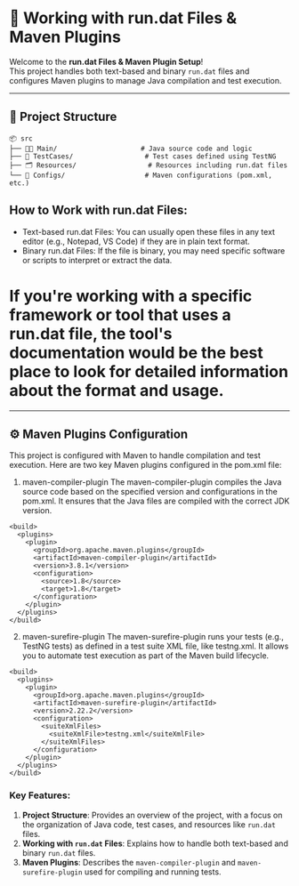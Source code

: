 # 📝 Working with run.dat Files & Maven Plugins

Welcome to the **run.dat Files & Maven Plugin Setup**!  
This project handles both text-based and binary `run.dat` files and configures Maven plugins to manage Java compilation and test execution.

---

## 📁 Project Structure

```plaintext
📦 src
├── 🧑‍💻 Main/                     # Java source code and logic
├── 🧪 TestCases/                  # Test cases defined using TestNG
├── 🗂 Resources/                  # Resources including run.dat files
└── 📝 Configs/                    # Maven configurations (pom.xml, etc.)
```
## How to Work with run.dat Files:
- Text-based run.dat Files: You can usually open these files in any text editor (e.g., Notepad, VS Code) if they are in plain text format.
- Binary run.dat Files: If the file is binary, you may need specific software or scripts to interpret or extract the data.
# If you're working with a specific framework or tool that uses a run.dat file, the tool's documentation would be the best place to look for detailed information about the format and usage.
---
## ⚙️ Maven Plugins Configuration
This project is configured with Maven to handle compilation and test execution. Here are two key Maven plugins configured in the pom.xml file:

1. maven-compiler-plugin
The maven-compiler-plugin compiles the Java source code based on the specified version and configurations in the pom.xml. It ensures that the Java files are compiled with the correct JDK version.
```
<build>
  <plugins>
    <plugin>
      <groupId>org.apache.maven.plugins</groupId>
      <artifactId>maven-compiler-plugin</artifactId>
      <version>3.8.1</version>
      <configuration>
        <source>1.8</source>
        <target>1.8</target>
      </configuration>
    </plugin>
  </plugins>
</build>
```
2. maven-surefire-plugin
The maven-surefire-plugin runs your tests (e.g., TestNG tests) as defined in a test suite XML file, like testng.xml. It allows you to automate test execution as part of the Maven build lifecycle.
```
<build>
  <plugins>
    <plugin>
      <groupId>org.apache.maven.plugins</groupId>
      <artifactId>maven-surefire-plugin</artifactId>
      <version>2.22.2</version>
      <configuration>
        <suiteXmlFiles>
          <suiteXmlFile>testng.xml</suiteXmlFile>
        </suiteXmlFiles>
      </configuration>
    </plugin>
  </plugins>
</build>
```
### Key Features:
1. **Project Structure**: Provides an overview of the project, with a focus on the organization of Java code, test cases, and resources like `run.dat` files.
2. **Working with `run.dat` Files**: Explains how to handle both text-based and binary `run.dat` files.
3. **Maven Plugins**: Describes the `maven-compiler-plugin` and `maven-surefire-plugin` used for compiling and running tests.
